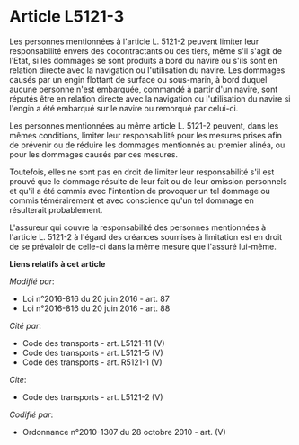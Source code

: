 # Article L5121-3

Les personnes mentionnées à l'article L. 5121-2 peuvent limiter leur responsabilité envers des cocontractants ou des tiers,
même s'il s'agit de l'Etat, si les dommages se sont produits à bord du navire ou s'ils sont en relation directe avec la
navigation ou l'utilisation du navire. Les dommages causés par un engin flottant de surface ou sous-marin, à bord duquel
aucune personne n'est embarquée, commandé à partir d'un navire, sont réputés être en relation directe avec la navigation ou
l'utilisation du navire si l'engin a été embarqué sur le navire ou remorqué par celui-ci. 

Les personnes mentionnées au même article L. 5121-2 peuvent, dans les mêmes conditions, limiter leur responsabilité pour les
mesures prises afin de prévenir ou de réduire les dommages mentionnés au premier alinéa, ou pour les dommages causés par ces
mesures.

Toutefois, elles ne sont pas en droit de limiter leur responsabilité s'il est prouvé que le dommage résulte de leur fait ou
de leur omission personnels et qu'il a été commis avec l'intention de provoquer un tel dommage ou commis témérairement et
avec conscience qu'un tel dommage en résulterait probablement.

L'assureur qui couvre la responsabilité des personnes mentionnées à l'article L. 5121-2 à l'égard des créances soumises à
limitation est en droit de se prévaloir de celle-ci dans la même mesure que l'assuré lui-même.

**Liens relatifs à cet article**

_Modifié par_:

  - Loi n°2016-816 du 20 juin 2016 - art. 87
  - Loi n°2016-816 du 20 juin 2016 - art. 88

_Cité par_:

  - Code des transports - art. L5121-11 (V)
  - Code des transports - art. L5121-5 (V)
  - Code des transports - art. R5121-1 (V)

_Cite_:

  - Code des transports - art. L5121-2 (V)

_Codifié par_:

  - Ordonnance n°2010-1307 du 28 octobre 2010 - art. (V)
